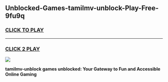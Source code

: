 
## Unblocked-Games-tamilmv-unblock-Play-Free-9fu9q
<h3>
<a href="https://premium76.site?title=tamilmv-unblock&ref=12A">CLICK TO PLAY</a></h3>
<hr>

<h3>
<a href="https://premium76.site?title=tamilmv-unblock&ref=12A">CLICK 2 PLAY</a>
  
</h3>

<a href="https://premium76.site?title=tamilmv-unblock&ref=12A"><img src="https://clearcache.store/games.png"></a>


**tamilmv-unblock games unblocked: Your Gateway to Fun and Accessible Online Gaming**
